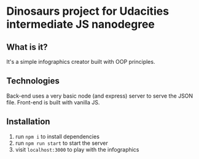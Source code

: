 # Dinosaurs project for Udacities intermediate JS nanodegree

## What is it?
It's a simple infographics creator built with OOP principles.

## Technologies
Back-end uses a very basic node (and express) server to serve the JSON file. Front-end is built with 
vanilla JS.

## Installation
1. run `npm i` to install dependencies
2. run `npm run start` to start the server
3. visit `localhost:3000` to play with the infographics
